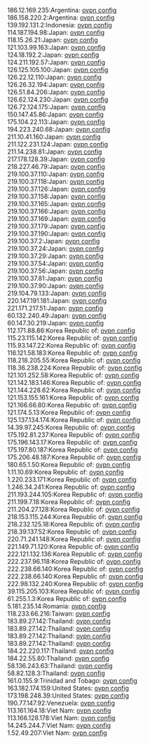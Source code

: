 186.12.169.235:Argentina: [ovpn config](vpn/186_12_169_235.ovpn)  
186.158.220.2:Argentina: [ovpn config](vpn/186_158_220_2.ovpn)  
139.192.131.2:Indonesia: [ovpn config](vpn/139_192_131_2.ovpn)  
114.187.194.98:Japan: [ovpn config](vpn/114_187_194_98.ovpn)  
118.15.26.21:Japan: [ovpn config](vpn/118_15_26_21.ovpn)  
121.103.99.163:Japan: [ovpn config](vpn/121_103_99_163.ovpn)  
124.18.192.2:Japan: [ovpn config](vpn/124_18_192_2.ovpn)  
124.211.192.57:Japan: [ovpn config](vpn/124_211_192_57.ovpn)  
126.125.105.100:Japan: [ovpn config](vpn/126_125_105_100.ovpn)  
126.22.12.110:Japan: [ovpn config](vpn/126_22_12_110.ovpn)  
126.26.32.194:Japan: [ovpn config](vpn/126_26_32_194.ovpn)  
126.51.84.206:Japan: [ovpn config](vpn/126_51_84_206.ovpn)  
126.62.124.230:Japan: [ovpn config](vpn/126_62_124_230.ovpn)  
126.72.124.175:Japan: [ovpn config](vpn/126_72_124_175.ovpn)  
150.147.45.86:Japan: [ovpn config](vpn/150_147_45_86.ovpn)  
175.104.22.113:Japan: [ovpn config](vpn/175_104_22_113.ovpn)  
194.223.240.68:Japan: [ovpn config](vpn/194_223_240_68.ovpn)  
211.10.41.160:Japan: [ovpn config](vpn/211_10_41_160.ovpn)  
211.122.231.124:Japan: [ovpn config](vpn/211_122_231_124.ovpn)  
211.14.238.81:Japan: [ovpn config](vpn/211_14_238_81.ovpn)  
217.178.128.39:Japan: [ovpn config](vpn/217_178_128_39.ovpn)  
218.227.46.79:Japan: [ovpn config](vpn/218_227_46_79.ovpn)  
219.100.37.110:Japan: [ovpn config](vpn/219_100_37_110.ovpn)  
219.100.37.118:Japan: [ovpn config](vpn/219_100_37_118.ovpn)  
219.100.37.126:Japan: [ovpn config](vpn/219_100_37_126.ovpn)  
219.100.37.158:Japan: [ovpn config](vpn/219_100_37_158.ovpn)  
219.100.37.165:Japan: [ovpn config](vpn/219_100_37_165.ovpn)  
219.100.37.166:Japan: [ovpn config](vpn/219_100_37_166.ovpn)  
219.100.37.169:Japan: [ovpn config](vpn/219_100_37_169.ovpn)  
219.100.37.179:Japan: [ovpn config](vpn/219_100_37_179.ovpn)  
219.100.37.190:Japan: [ovpn config](vpn/219_100_37_190.ovpn)  
219.100.37.2:Japan: [ovpn config](vpn/219_100_37_2.ovpn)  
219.100.37.24:Japan: [ovpn config](vpn/219_100_37_24.ovpn)  
219.100.37.29:Japan: [ovpn config](vpn/219_100_37_29.ovpn)  
219.100.37.54:Japan: [ovpn config](vpn/219_100_37_54.ovpn)  
219.100.37.56:Japan: [ovpn config](vpn/219_100_37_56.ovpn)  
219.100.37.81:Japan: [ovpn config](vpn/219_100_37_81.ovpn)  
219.100.37.90:Japan: [ovpn config](vpn/219_100_37_90.ovpn)  
219.104.79.133:Japan: [ovpn config](vpn/219_104_79_133.ovpn)  
220.147.191.181:Japan: [ovpn config](vpn/220_147_191_181.ovpn)  
221.171.217.51:Japan: [ovpn config](vpn/221_171_217_51.ovpn)  
60.132.240.49:Japan: [ovpn config](vpn/60_132_240_49.ovpn)  
60.147.30.219:Japan: [ovpn config](vpn/60_147_30_219.ovpn)  
112.171.88.86:Korea Republic of: [ovpn config](vpn/112_171_88_86.ovpn)  
115.23.115.142:Korea Republic of: [ovpn config](vpn/115_23_115_142.ovpn)  
115.93.147.22:Korea Republic of: [ovpn config](vpn/115_93_147_22.ovpn)  
116.121.58.183:Korea Republic of: [ovpn config](vpn/116_121_58_183.ovpn)  
118.218.205.55:Korea Republic of: [ovpn config](vpn/118_218_205_55.ovpn)  
118.36.238.224:Korea Republic of: [ovpn config](vpn/118_36_238_224.ovpn)  
121.101.252.58:Korea Republic of: [ovpn config](vpn/121_101_252_58.ovpn)  
121.142.183.146:Korea Republic of: [ovpn config](vpn/121_142_183_146.ovpn)  
121.144.228.62:Korea Republic of: [ovpn config](vpn/121_144_228_62.ovpn)  
121.153.155.161:Korea Republic of: [ovpn config](vpn/121_153_155_161.ovpn)  
121.166.66.80:Korea Republic of: [ovpn config](vpn/121_166_66_80.ovpn)  
121.174.5.13:Korea Republic of: [ovpn config](vpn/121_174_5_13.ovpn)  
125.137.134.174:Korea Republic of: [ovpn config](vpn/125_137_134_174.ovpn)  
14.39.97.245:Korea Republic of: [ovpn config](vpn/14_39_97_245.ovpn)  
175.192.81.237:Korea Republic of: [ovpn config](vpn/175_192_81_237.ovpn)  
175.196.143.17:Korea Republic of: [ovpn config](vpn/175_196_143_17.ovpn)  
175.197.80.187:Korea Republic of: [ovpn config](vpn/175_197_80_187.ovpn)  
175.206.48.187:Korea Republic of: [ovpn config](vpn/175_206_48_187.ovpn)  
180.65.1.50:Korea Republic of: [ovpn config](vpn/180_65_1_50.ovpn)  
1.11.10.69:Korea Republic of: [ovpn config](vpn/1_11_10_69.ovpn)  
1.220.233.171:Korea Republic of: [ovpn config](vpn/1_220_233_171.ovpn)  
1.246.34.241:Korea Republic of: [ovpn config](vpn/1_246_34_241.ovpn)  
211.193.244.105:Korea Republic of: [ovpn config](vpn/211_193_244_105.ovpn)  
211.199.7.18:Korea Republic of: [ovpn config](vpn/211_199_7_18.ovpn)  
211.204.27.128:Korea Republic of: [ovpn config](vpn/211_204_27_128.ovpn)  
218.153.115.244:Korea Republic of: [ovpn config](vpn/218_153_115_244.ovpn)  
218.232.125.18:Korea Republic of: [ovpn config](vpn/218_232_125_18.ovpn)  
218.39.137.52:Korea Republic of: [ovpn config](vpn/218_39_137_52.ovpn)  
220.71.241.148:Korea Republic of: [ovpn config](vpn/220_71_241_148.ovpn)  
221.149.71.120:Korea Republic of: [ovpn config](vpn/221_149_71_120.ovpn)  
222.121.132.136:Korea Republic of: [ovpn config](vpn/222_121_132_136.ovpn)  
222.237.96.118:Korea Republic of: [ovpn config](vpn/222_237_96_118.ovpn)  
222.238.66.140:Korea Republic of: [ovpn config](vpn/222_238_66_140.ovpn)  
222.238.66.140:Korea Republic of: [ovpn config](vpn/222_238_66_140.ovpn)  
222.98.132.240:Korea Republic of: [ovpn config](vpn/222_98_132_240.ovpn)  
39.115.205.103:Korea Republic of: [ovpn config](vpn/39_115_205_103.ovpn)  
61.255.1.3:Korea Republic of: [ovpn config](vpn/61_255_1_3.ovpn)  
5.181.235.14:Romania: [ovpn config](vpn/5_181_235_14.ovpn)  
118.233.66.216:Taiwan: [ovpn config](vpn/118_233_66_216.ovpn)  
183.89.27.142:Thailand: [ovpn config](vpn/183_89_27_142.ovpn)  
183.89.27.142:Thailand: [ovpn config](vpn/183_89_27_142.ovpn)  
183.89.27.142:Thailand: [ovpn config](vpn/183_89_27_142.ovpn)  
183.89.27.142:Thailand: [ovpn config](vpn/183_89_27_142.ovpn)  
184.22.220.117:Thailand: [ovpn config](vpn/184_22_220_117.ovpn)  
184.22.55.80:Thailand: [ovpn config](vpn/184_22_55_80.ovpn)  
58.136.243.63:Thailand: [ovpn config](vpn/58_136_243_63.ovpn)  
58.82.128.3:Thailand: [ovpn config](vpn/58_82_128_3.ovpn)  
161.0.155.9:Trinidad and Tobago: [ovpn config](vpn/161_0_155_9.ovpn)  
163.182.174.159:United States: [ovpn config](vpn/163_182_174_159.ovpn)  
173.198.248.39:United States: [ovpn config](vpn/173_198_248_39.ovpn)  
190.77.147.92:Venezuela: [ovpn config](vpn/190_77_147_92.ovpn)  
113.161.164.18:Viet Nam: [ovpn config](vpn/113_161_164_18.ovpn)  
113.166.128.178:Viet Nam: [ovpn config](vpn/113_166_128_178.ovpn)  
14.245.244.7:Viet Nam: [ovpn config](vpn/14_245_244_7.ovpn)  
1.52.49.207:Viet Nam: [ovpn config](vpn/1_52_49_207.ovpn)  
